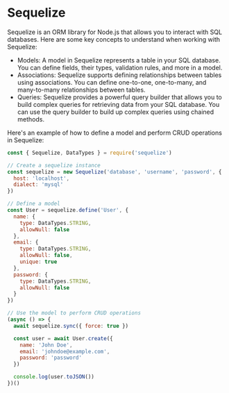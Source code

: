 # Sequelize

Sequelize is an ORM library for Node.js that allows you to interact with SQL databases. Here are some key concepts to understand when working with Sequelize:
- Models: A model in Sequelize represents a table in your SQL database. You can define fields, their types, validation rules, and more in a model.
- Associations: Sequelize supports defining relationships between tables using associations. You can define one-to-one, one-to-many, and many-to-many relationships between tables.
- Queries: Sequelize provides a powerful query builder that allows you to build complex queries for retrieving data from your SQL database. You can use the query builder to build up complex queries using chained methods.

Here's an example of how to define a model and perform CRUD operations in Sequelize:

```javascript
const { Sequelize, DataTypes } = require('sequelize')

// Create a sequelize instance
const sequelize = new Sequelize('database', 'username', 'password', {
  host: 'localhost',
  dialect: 'mysql'
})

// Define a model
const User = sequelize.define('User', {
  name: {
    type: DataTypes.STRING,
    allowNull: false
  },
  email: {
    type: DataTypes.STRING,
    allowNull: false,
    unique: true
  },
  password: {
    type: DataTypes.STRING,
    allowNull: false
  }
})

// Use the model to perform CRUD operations
(async () => {
  await sequelize.sync({ force: true })

  const user = await User.create({
    name: 'John Doe',
    email: 'johndoe@example.com',
    password: 'password'
  })

  console.log(user.toJSON())
})()

```